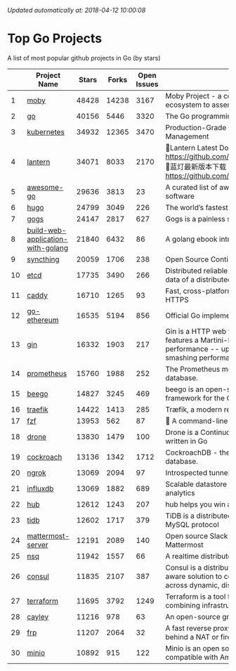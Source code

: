 *Updated automatically at: 2018-04-12 10:00:08* 
# Top Go Projects
A list of most popular github projects in Go (by stars)

|    | Project Name | Stars | Forks | Open Issues | Description |
| -- | ------------ | ----- | ----- | ----------- | ----------- |
| 1 | [moby](https://github.com/moby/moby) | 48428 | 14238 | 3167 | Moby Project - a collaborative project for the container ecosystem to assemble container-based systems |
| 2 | [go](https://github.com/golang/go) | 40156 | 5446 | 3320 | The Go programming language |
| 3 | [kubernetes](https://github.com/kubernetes/kubernetes) | 34932 | 12365 | 3470 | Production-Grade Container Scheduling and Management |
| 4 | [lantern](https://github.com/getlantern/lantern) | 34071 | 8033 | 2170 | 🔴Lantern Latest Download https://github.com/getlantern/lantern/releases/tag/latest 🔴蓝灯最新版本下载 https://github.com/getlantern/forum/issues/833 🔴  |
| 5 | [awesome-go](https://github.com/avelino/awesome-go) | 29636 | 3813 | 23 | A curated list of awesome Go frameworks, libraries and software |
| 6 | [hugo](https://github.com/gohugoio/hugo) | 24799 | 3049 | 226 | The world’s fastest framework for building websites. |
| 7 | [gogs](https://github.com/gogits/gogs) | 24147 | 2817 | 627 | Gogs is a painless self-hosted Git service. |
| 8 | [build-web-application-with-golang](https://github.com/astaxie/build-web-application-with-golang) | 21840 | 6432 | 86 | A golang ebook intro how to build a web with golang |
| 9 | [syncthing](https://github.com/syncthing/syncthing) | 20059 | 1706 | 238 | Open Source Continuous File Synchronization |
| 10 | [etcd](https://github.com/coreos/etcd) | 17735 | 3490 | 266 | Distributed reliable key-value store for the most critical data of a distributed system |
| 11 | [caddy](https://github.com/mholt/caddy) | 16710 | 1265 | 93 | Fast, cross-platform HTTP/2 web server with automatic HTTPS |
| 12 | [go-ethereum](https://github.com/ethereum/go-ethereum) | 16535 | 5194 | 856 | Official Go implementation of the Ethereum protocol |
| 13 | [gin](https://github.com/gin-gonic/gin) | 16332 | 1903 | 217 | Gin is a HTTP web framework written in Go (Golang). It features a Martini-like API with much better performance -- up to 40 times faster. If you need smashing performance, get yourself some Gin. |
| 14 | [prometheus](https://github.com/prometheus/prometheus) | 15760 | 1988 | 252 | The Prometheus monitoring system and time series database. |
| 15 | [beego](https://github.com/astaxie/beego) | 14827 | 3245 | 469 | beego is an open-source, high-performance web framework for the Go programming language. |
| 16 | [traefik](https://github.com/containous/traefik) | 14422 | 1413 | 285 | Træfik, a modern reverse proxy |
| 17 | [fzf](https://github.com/junegunn/fzf) | 13953 | 562 | 87 | :cherry_blossom: A command-line fuzzy finder |
| 18 | [drone](https://github.com/drone/drone) | 13830 | 1479 | 100 | Drone is a Continuous Delivery platform built on Docker, written in Go |
| 19 | [cockroach](https://github.com/cockroachdb/cockroach) | 13136 | 1342 | 1712 | CockroachDB - the open source, cloud-native SQL database. |
| 20 | [ngrok](https://github.com/inconshreveable/ngrok) | 13069 | 2094 | 97 | Introspected tunnels to localhost |
| 21 | [influxdb](https://github.com/influxdata/influxdb) | 13069 | 1882 | 689 | Scalable datastore for metrics, events, and real-time analytics |
| 22 | [hub](https://github.com/github/hub) | 12612 | 1243 | 207 | hub helps you win at git. |
| 23 | [tidb](https://github.com/pingcap/tidb) | 12602 | 1717 | 379 | TiDB is a distributed HTAP database compatible with the MySQL protocol  |
| 24 | [mattermost-server](https://github.com/mattermost/mattermost-server) | 12191 | 2089 | 140 | Open source Slack-alternative in Golang and React - Mattermost |
| 25 | [nsq](https://github.com/nsqio/nsq) | 11942 | 1557 | 66 | A realtime distributed messaging platform |
| 26 | [consul](https://github.com/hashicorp/consul) | 11835 | 2107 | 387 | Consul is a distributed, highly available, and data center aware solution to connect and configure applications across dynamic, distributed infrastructure. |
| 27 | [terraform](https://github.com/hashicorp/terraform) | 11695 | 3792 | 1249 | Terraform is a tool for building, changing, and combining infrastructure safely and efficiently. |
| 28 | [cayley](https://github.com/cayleygraph/cayley) | 11216 | 978 | 63 | An open-source graph database |
| 29 | [frp](https://github.com/fatedier/frp) | 11207 | 2064 | 32 | A fast reverse proxy to help you expose a local server behind a NAT or firewall to the internet. |
| 30 | [minio](https://github.com/minio/minio) | 10892 | 915 | 122 | Minio is an open source object storage server compatible with Amazon S3 APIs |
